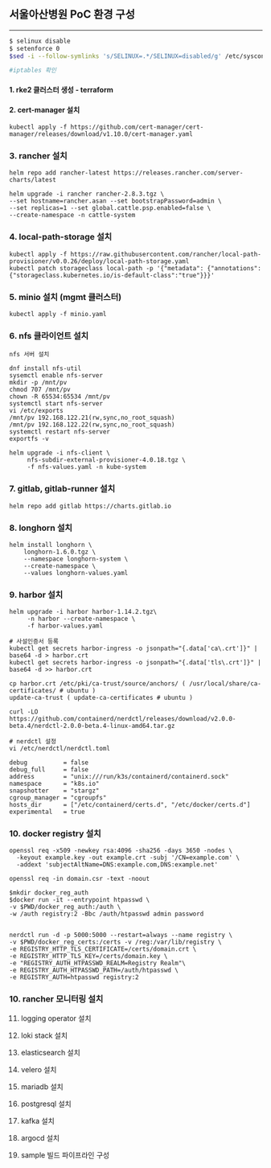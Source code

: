 ## 서울아산병원 PoC 환경 구성

---
```bash
$ selinux disable
$ setenforce 0
$sed -i --follow-symlinks 's/SELINUX=.*/SELINUX=disabled/g' /etc/sysconfig/selinux

#iptables 확인
```

#### 1. rke2 클러스터 생성 - terraform

#### 2. cert-manager 설치
```
kubectl apply -f https://github.com/cert-manager/cert-manager/releases/download/v1.10.0/cert-manager.yaml
```

### 3. rancher 설치
```
helm repo add rancher-latest https://releases.rancher.com/server-charts/latest 

helm upgrade -i rancher rancher-2.8.3.tgz \
--set hostname=rancher.asan --set bootstrapPassword=admin \
--set replicas=1 --set global.cattle.psp.enabled=false \
--create-namespace -n cattle-system
```

### 4. local-path-storage 설치
```
kubectl apply -f https://raw.githubusercontent.com/rancher/local-path-provisioner/v0.0.26/deploy/local-path-storage.yaml
kubectl patch storageclass local-path -p '{"metadata": {"annotations":{"storageclass.kubernetes.io/is-default-class":"true"}}}'
```

### 5. minio 설치 (mgmt 클러스터)
```
kubectl apply -f minio.yaml
```

### 6. nfs 클라이언트 설치
```
nfs 서버 설치

dnf install nfs-util
sysemctl enable nfs-server
mkdir -p /mnt/pv
chmod 707 /mnt/pv
chown -R 65534:65534 /mnt/pv 
systemctl start nfs-server
vi /etc/exports
/mnt/pv 192.168.122.21(rw,sync,no_root_squash)
/mnt/pv 192.168.122.22(rw,sync,no_root_squash)
systemctl restart nfs-server
exportfs -v

helm upgrade -i nfs-client \
     nfs-subdir-external-provisioner-4.0.18.tgz \
     -f nfs-values.yaml -n kube-system
```

### 7. gitlab, gitlab-runner 설치
```
helm repo add gitlab https://charts.gitlab.io
```

### 8. longhorn 설치
```
helm install longhorn \
    longhorn-1.6.0.tgz \
    --namespace longhorn-system \
    --create-namespace \
    --values longhorn-values.yaml
```

### 9. harbor 설치
```
helm upgrade -i harbor harbor-1.14.2.tgz\
     -n harbor --create-namespace \
	 -f harbor-values.yaml

# 사설인증서 등록
kubectl get secrets harbor-ingress -o jsonpath="{.data['ca\.crt']}" | base64 -d > harbor.crt
kubectl get secrets harbor-ingress -o jsonpath="{.data['tls\.crt']}" | base64 -d >> harbor.crt

cp harbor.crt /etc/pki/ca-trust/source/anchors/ ( /usr/local/share/ca-certificates/ # ubuntu )
update-ca-trust ( update-ca-certificates # ubuntu )

curl -LO https://github.com/containerd/nerdctl/releases/download/v2.0.0-beta.4/nerdctl-2.0.0-beta.4-linux-amd64.tar.gz

# nerdctl 설정
vi /etc/nerdctl/nerdctl.toml

debug          = false
debug_full     = false
address        = "unix:///run/k3s/containerd/containerd.sock"
namespace      = "k8s.io"
snapshotter    = "stargz"
cgroup_manager = "cgroupfs"
hosts_dir      = ["/etc/containerd/certs.d", "/etc/docker/certs.d"]
experimental   = true
```

### 10. docker registry 설치
```
openssl req -x509 -newkey rsa:4096 -sha256 -days 3650 -nodes \
  -keyout example.key -out example.crt -subj '/CN=example.com' \
  -addext 'subjectAltName=DNS:example.com,DNS:example.net'

openssl req -in domain.csr -text -noout

$mkdir docker_reg_auth
$docker run -it --entrypoint htpasswd \
-v $PWD/docker_reg_auth:/auth \
-w /auth registry:2 -Bbc /auth/htpasswd admin password


nerdctl run -d -p 5000:5000 --restart=always --name registry \
-v $PWD/docker_reg_certs:/certs -v /reg:/var/lib/registry \
-e REGISTRY_HTTP_TLS_CERTIFICATE=/certs/domain.crt \
-e REGISTRY_HTTP_TLS_KEY=/certs/domain.key \
-e "REGISTRY_AUTH_HTPASSWD_REALM=Registry Realm"\
-e REGISTRY_AUTH_HTPASSWD_PATH=/auth/htpasswd \
-e REGISTRY_AUTH=htpasswd registry:2
```

### 10. rancher 모니터링 설치

11. logging operator 설치

12. loki stack 설치

13. elasticsearch 설치

14. velero 설치

15. mariadb 설치

16. postgresql 설치

17. kafka 설치

18. argocd 설치

19. sample 빌드 파이프라인 구성
